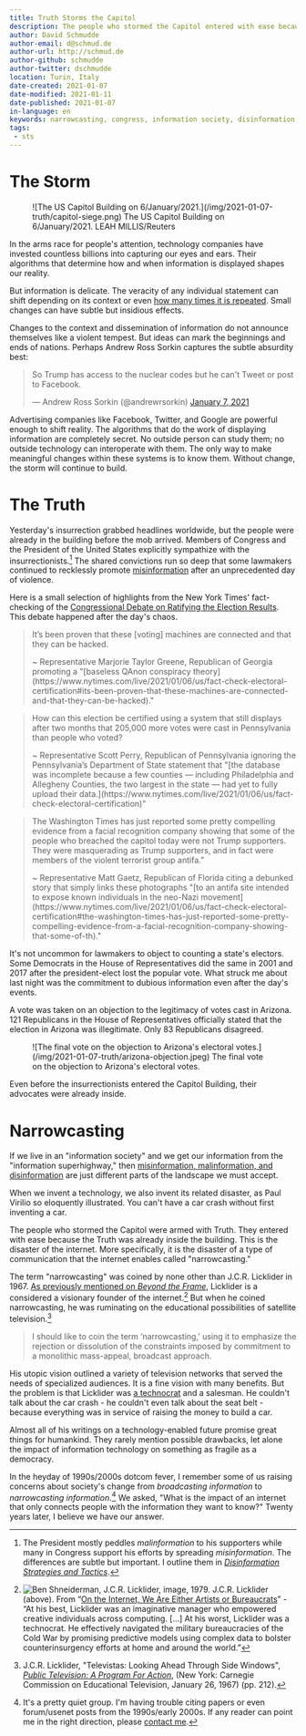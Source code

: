 ```yaml
---
title: Truth Storms the Capitol
description: The people who stormed the Capitol entered with ease because the Truth was already inside the building. The result of small realities, narrowly cast.
author: David Schmudde
author-email: d@schmud.de
author-url: http://schmud.de
author-github: schmudde
author-twitter: dschmudde
location: Turin, Italy
date-created: 2021-01-07
date-modified: 2021-01-11
date-published: 2021-01-07
in-language: en
keywords: narrowcasting, congress, information society, disinformation, malinformation, misinformation
tags:
 - sts
---
```



# The Storm

<figure>
![The US Capitol Building on 6/January/2021.](/img/2021-01-07-truth/capitol-siege.png) The US Capitol Building on 6/January/2021. LEAH MILLIS/Reuters
</figure>

In the arms race for people's attention, technology companies have invested countless billions into capturing our eyes and ears. Their algorithms that determine how and when information is displayed shapes our reality.

But information is delicate. The veracity of any individual statement can shift depending on its context or even [how many times it is repeated](https://www.niemanlab.org/2020/08/what-makes-fake-news-feel-true-when-it-isnt-for-one-thing-hearing-it-over-and-over-again/). Small changes can have subtle but insidious effects.

Changes to the context and dissemination of information do not announce themselves like a violent tempest. But ideas can mark the beginnings and ends of nations. Perhaps Andrew Ross Sorkin captures the subtle absurdity best:

<blockquote class="twitter-tweet" data-dnt="true" data-theme="light"><p lang="en" dir="ltr">So Trump has access to the nuclear codes but he can&#39;t Tweet or post to Facebook.</p>&mdash; Andrew Ross Sorkin (@andrewrsorkin) <a href="https://twitter.com/andrewrsorkin/status/1347004068229644292?ref_src=twsrc%5Etfw">January 7, 2021</a></blockquote> <script async src="https://platform.twitter.com/widgets.js" charset="utf-8"></script>

Advertising companies like Facebook, Twitter, and Google are powerful enough to shift reality. The algorithms that do the work of displaying information are completely secret. No outside person can study them; no outside technology can interoperate with them. The only way to make meaningful changes within these systems is to know them. Without change, the storm will continue to build.

# The Truth

Yesterday's insurrection grabbed headlines worldwide, but the people were already in the building before the mob arrived. Members of Congress and the President of the United States explicitly sympathize with the insurrectionists.[^disinformation] The shared convictions run so deep that some lawmakers continued to recklessly promote [misinformation](/posts/2020-05-29-disinformation-strategies.html) after an unprecedented day of violence.

[^disinformation]: The President mostly peddles *malinformation* to his supporters while many in Congress support his efforts by spreading *misinformation*. The differences are subtle but important. I outline them in [*Disinformation Strategies and Tactics*](/posts/2020-05-29-disinformation-strategies.html).

Here is a small selection of highlights from the New York Times' fact-checking of the [ Congressional Debate on Ratifying the Election Results](https://www.nytimes.com/live/2021/01/06/us/fact-check-electoral-certification). This debate happened after the day's chaos.


> It’s been proven that these [voting] machines are connected and that they can be hacked.
>
> <footer>
> ~ Representative Marjorie Taylor Greene, Republican of Georgia promoting a "[baseless QAnon conspiracy theory](https://www.nytimes.com/live/2021/01/06/us/fact-check-electoral-certification#its-been-proven-that-these-machines-are-connected-and-that-they-can-be-hacked)."
> </footer>

> How can this election be certified using a system that still displays after two months that 205,000 more votes were cast in Pennsylvania than people who voted?
>
> <footer>
> ~ Representative Scott Perry, Republican of Pennsylvania ignoring the Pennsylvania’s Department of State statement that "[the database was incomplete because a few counties — including Philadelphia and Allegheny Counties, the two largest in the state — had yet to fully upload their data.](https://www.nytimes.com/live/2021/01/06/us/fact-check-electoral-certification)"
> </footer>

> The Washington Times has just reported some pretty compelling evidence from a facial recognition company showing that some of the people who breached the capitol today were not Trump supporters. They were masquerading as Trump supporters, and in fact were members of the violent terrorist group antifa.”
>
> <footer>
> ~ Representative Matt Gaetz, Republican of Florida citing a debunked story that simply links these photographs "[to an antifa site intended to expose known individuals in the neo-Nazi movement](https://www.nytimes.com/live/2021/01/06/us/fact-check-electoral-certification#the-washington-times-has-just-reported-some-pretty-compelling-evidence-from-a-facial-recognition-company-showing-that-some-of-th)."
> </footer>

It's not uncommon for lawmakers to object to counting a state's electors. Some Democrats in the House of Representatives did the same in 2001 and 2017 after the president-elect lost the popular vote. What struck me about last night was the commitment to dubious information even after the day's events.

A vote was taken on an objection to the legitimacy of votes cast in Arizona. 121 Republicans in the House of Representatives officially stated that the election in Arizona was illegitimate. Only 83 Republicans disagreed.

<figure>
![The final vote on the objection to Arizona's electoral votes.](/img/2021-01-07-truth/arizona-objection.jpeg) The final vote on the objection to Arizona's electoral votes.
</figure>

Even before the insurrectionists entered the Capitol Building, their advocates were already inside.

# Narrowcasting

If we live in an "information society" and we get our information from the "information superhighway," then [misinformation, malinformation, and disinformation](/posts/2020-05-29-disinformation-strategies.html) are just different parts of the landscape we must accept.

When we invent a technology, we also invent its related disaster, as Paul Virilio so eloquently illustrated. You can't have a car crash without first inventing a car.

The people who stormed the Capitol were armed with Truth. They entered with ease because the Truth was already inside the building. This is the disaster of the internet. More specifically, it is the disaster of a type of communication that the internet enables called "narrowcasting."

The term "narrowcasting" was coined by none other than J.C.R. Licklider in 1967. [As previously mentioned on *Beyond the Frame*](/posts/2020-06-23-internet-community.html), Licklider is a considered a visionary founder of the internet.[^licklider-1] But when he coined narrowcasting, he was ruminating on the educational possibilities of satellite television.[^licklider-2]

[^licklider-1]: ![Ben Shneiderman, [*J.C.R. Licklider*](https://computerhistory.org/blog/computer-pioneers-photos-from-the-field/?key=computer-pioneers-photos-from-the-field), image, 1979.](/img/2020-06-23-internet-community/licklider-shneiderman-1979.jpg) J.C.R. Licklider (above). From &ldquo;[On the Internet, We Are Either Artists or Bureaucrats](/posts/2020-06-23-internet-community.html)&rdquo; - &ldquo;At his best, Licklider was an imaginative manager who empowered creative individuals across computing. [...] At his worst, Licklider was a technocrat. He effectively navigated the military bureaucracies of the Cold War by promising predictive models using complex data to bolster counterinsurgency efforts at home and around the world.&rdquo;

[^licklider-2]: J.C.R. Licklider, "Televistas: Looking Ahead Through Side Windows", [*Public Television: A Program For Action*](https://current.org/1967/01/carnegie-i/), (New York: Carnegie Commission on Educational Television, January 26, 1967) (pp. 212).

> I should like to coin the term ‘narrowcasting,’ using it to emphasize the rejection or dissolution of the constraints imposed by commitment to a monolithic mass-appeal, broadcast approach.

His utopic vision outlined a variety of television networks that served the needs of specialized audiences. It is a fine vision with many benefits. But the problem is that Licklider was [a technocrat](/posts/2020-06-23-internet-community.html) and a salesman. He couldn't talk about the car crash - he couldn't even talk about the seat belt - because everything was in service of raising the money to build a car.

Almost all of his writings on a technology-enabled future promise great things for humankind. They rarely mention possible drawbacks, let alone the impact of information technology on something as fragile as a democracy.

In the heyday of 1990s/2000s dotcom fever, I remember some of us raising concerns about society's change from *broadcasting information* to *narrowcasting information*.[^concerns] We asked, "What is the impact of an internet that only connects people with the information they want to know?" Twenty years later, I believe we have our answer.

[^concerns]: It's a pretty quiet group. I'm having trouble citing papers or even forum/usenet posts from the 1990s/early 2000s. If any reader can point me in the right direction, please [contact me](https://schmud.de/pages/about.html).

